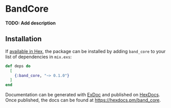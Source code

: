 # BandCore

**TODO: Add description**

## Installation

If [available in Hex](https://hex.pm/docs/publish), the package can be installed
by adding `band_core` to your list of dependencies in `mix.exs`:

```elixir
def deps do
  [
    {:band_core, "~> 0.1.0"}
  ]
end
```

Documentation can be generated with [ExDoc](https://github.com/elixir-lang/ex_doc)
and published on [HexDocs](https://hexdocs.pm). Once published, the docs can
be found at <https://hexdocs.pm/band_core>.

